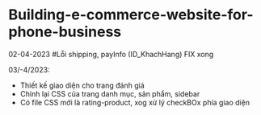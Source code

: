 # Building-e-commerce-website-for-phone-business
02-04-2023 #Lỗi shipping, payInfo (ID_KhachHang) FIX xong

03/-4/2023: 
  - Thiết kế giao diện cho trang đánh giá
  - Chỉnh lại CSS của trang danh mục, sản phẩm, sidebar
  - Có file CSS mới là rating-product, xog xử lý checkBOx phía giao diện
